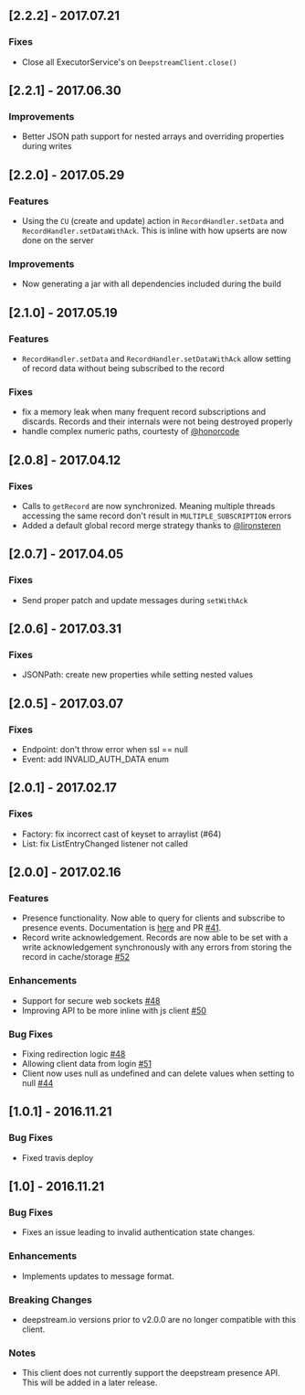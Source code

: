 ## [2.2.2] - 2017.07.21

### Fixes
- Close all ExecutorService's on `DeepstreamClient.close()`

## [2.2.1] - 2017.06.30

### Improvements
- Better JSON path support for nested arrays and overriding properties during writes

## [2.2.0] - 2017.05.29

### Features
- Using the `CU` (create and update) action in `RecordHandler.setData` and `RecordHandler.setDataWithAck`. This is inline with how upserts are now done on the server

### Improvements
- Now generating a jar with all dependencies included during the build

## [2.1.0] - 2017.05.19

### Features
- `RecordHandler.setData` and `RecordHandler.setDataWithAck` allow setting of record data without being subscribed to the record

### Fixes
- fix a memory leak when many frequent record subscriptions and discards. Records and their internals were not being destroyed properly
- handle complex numeric paths, courtesty of [@honorcode](@honorcode)

## [2.0.8] - 2017.04.12

### Fixes
- Calls to `getRecord` are now synchronized. Meaning multiple threads accessing the same record don't result in `MULTIPLE_SUBSCRIPTION` errors
- Added a default global record merge strategy thanks to [@lironsteren](@lironsteren)

## [2.0.7] - 2017.04.05

### Fixes
- Send proper patch and update messages during `setWithAck`

## [2.0.6] - 2017.03.31

### Fixes
- JSONPath: create new properties while setting nested values

## [2.0.5] - 2017.03.07

### Fixes
- Endpoint: don't throw error when ssl == null
- Event: add INVALID_AUTH_DATA enum

## [2.0.1] - 2017.02.17

### Fixes
- Factory: fix incorrect cast of keyset to arraylist (#64)
- List: fix ListEntryChanged listener not called

## [2.0.0] - 2017.02.16

### Features
- Presence functionality. Now able to query for clients and subscribe to presence events. Documentation is [here](https://deepstream.io/docs/client-java/PresenceHandler) and PR [#41](https://github.com/deepstreamIO/deepstream.io-client-java/pull/41).
- Record write acknowledgement. Records are now able to be set with a write acknowledgement synchronously with any errors from storing the record in cache/storage [#52](https://github.com/deepstreamIO/deepstream.io-client-java/pull/52)

### Enhancements

- Support for secure web sockets [#48](https://github.com/deepstreamIO/deepstream.io-client-java/pull/48)
- Improving API to be more inline with js client [#50](https://github.com/deepstreamIO/deepstream.io-client-java/pull/50)

### Bug Fixes

- Fixing redirection logic [#48](https://github.com/deepstreamIO/deepstream.io-client-java/pull/48)
- Allowing client data from login [#51](https://github.com/deepstreamIO/deepstream.io-client-java/pull/51)
- Client now uses null as undefined and can delete values when setting to null [#44](https://github.com/deepstreamIO/deepstream.io-client-java/issues/44)

## [1.0.1] - 2016.11.21

### Bug Fixes
- Fixed travis deploy

## [1.0] - 2016.11.21

### Bug Fixes
- Fixes an issue leading to invalid authentication state changes.

### Enhancements
- Implements updates to message format.

### Breaking Changes
- deepstream.io versions prior to v2.0.0 are no longer compatible with this client.

### Notes
- This client does not currently support the deepstream presence API. This will
  be added in a later release.
